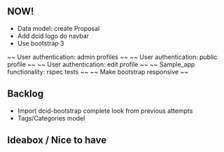 ## NOW!

- Data model: create Proposal
- Add dcid logo do navbar
- Use bootstrap 3

~~ User authentication: admin profiles ~~
~~ User authentication: public profile ~~
~~ User authentication: edit profile ~~
~~ Sample_app functionality: rspec tests ~~
~~ Make bootstrap responsive ~~

## Backlog

- Import dcid-bootstrap complete look from previous attempts
- Tags/Categories model


## Ideabox / Nice to have
